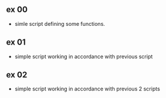 ## ex 00
- simle script defining some functions.

## ex 01
- simple script working in accordance with previous script

## ex 02
- simple script working in accordance with previous 2 scripts
